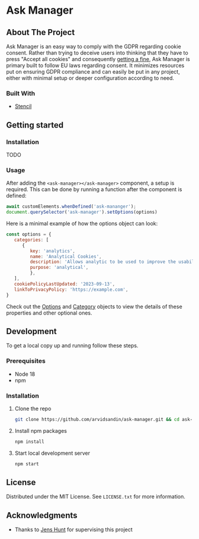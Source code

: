# Ask Manager

## About The Project

Ask Manager is an easy way to comply with the GDPR regarding cookie consent. Rather than trying to deceive users into thinking that they have to press "Accept all cookies" and consequently [getting a fine](https://web.archive.org/web/20220422103838/https://www.theverge.com/2022/4/21/23035289/google-reject-all-cookie-button-eu-privacy-data-laws), Ask Manager is primary built to follow EU laws regarding consent. It minimizes resources put on ensuring GDPR compliance and can easily be put in any project, either with minimal setup or deeper configuration according to need.


### Built With

* [Stencil](https://stenciljs.com/)

## Getting started

### Installation

TODO

### Usage
After adding the `<ask-manager></ask-manager>` component, a setup is required. This can be done by running a function after the component is defined:

```js
await customElements.whenDefined('ask-mananger');
document.querySelector('ask-manager').setOptions(options)
```

Here is a minimal example of how the options object can look:

```js
const options = {
   categories: [
      {
         key: 'analytics',
         name: 'Analytical Cookies',
         description: 'Allows analytic to be used to improve the usability of the website in the future',
         purpose: 'analytical',
         },
   ],
   cookiePolicyLastUpdated: '2023-09-13',
   linkToPrivacyPolicy: 'https://example.com',
}
```

Check out the [Options](docs/interfaces/options.Options.md) and [Category](docs/interfaces/category.Category.md) objects to view the details of these properties and other optional ones.

## Development

To get a local copy up and running follow these steps.

### Prerequisites

* Node 18
* npm

### Installation

1. Clone the repo
   ```sh
   git clone https://github.com/arvidsandin/ask-manager.git && cd ask-manager
   ```
1. Install npm packages
   ```sh
   npm install
   ```
3. Start local development server
   ```sh
   npm start
   ```


## License

Distributed under the MIT License. See `LICENSE.txt` for more information.


## Acknowledgments

* Thanks to [Jens Hunt](https://github.com/R0tenur) for supervising this project

